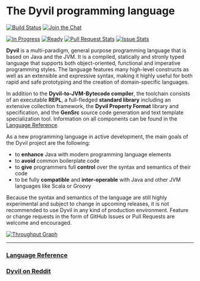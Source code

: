 The Dyvil programming language
==============================

[![Build Status](https://travis-ci.org/Dyvil/Dyvil.svg?branch=master)](https://travis-ci.org/Dyvil/Dyvil)
[![Join the Chat](https://badges.gitter.im/Join%20Chat.svg)](https://gitter.im/Clashsoft/Dyvil?utm_source=badge&utm_medium=badge&utm_campaign=pr-badge&utm_content=badge)

[![In Progress](https://badge.waffle.io/Dyvil/Dyvil.svg?label=In%20Progress&title=In%20Progress)](http://waffle.io/Dyvil/Dyvil)
[![Ready](https://badge.waffle.io/Dyvil/Dyvil.svg?label=ready&title=Ready)](http://waffle.io/Dyvil/Dyvil)
[![Pull Request Stats](http://issuestats.com/github/Dyvil/Dyvil/badge/pr?style=flat)](http://issuestats.com/github/Dyvil/Dyvil)
[![Issue Stats](http://issuestats.com/github/Dyvil/Dyvil/badge/issue?style=flat)](http://issuestats.com/github/Dyvil/Dyvil)

**Dyvil** is a multi-paradigm, general purpose programming language that is based on Java and the JVM.
It is a compiled, statically and stronly typed language that supports both object-oriented, functional and imperative
programming styles. The language features many high-level constructs as well as an extensible and expressive syntax,
making it highly useful for both rapid and safe prototyping and the creation of domain-specific languages.

In addition to the **Dyvil-to-JVM-Bytecode compiler**, the toolchain consists of an executable **REPL**, a full-fledged
**standard library** including an extensive collection framework, the **Dyvil Property Format** library and
specification, and the **GenSrc** source code generation and text template specialization tool. Information on all
components can be found in the [Language Reference][1].

As a new programming language in active development, the main goals of the Dyvil project are the following:

- to **enhance** Java with modern programming language elements
- to **avoid** common boilerplate code
- to **give** programmers full **control** over the syntax and semantics of their code
- to be fully **compatible** and **inter-operable** with Java and other JVM languages like Scala or Groovy

Because the syntax and semantics of the language are still highly experimental and subject to change in upcoming
releases, it is not recommended to use Dyvil in any kind of production environment. Feature or change requests in the
form of GitHub Issues or Pull Requests are welcome and encouraged.

[![Throughput Graph](https://graphs.waffle.io/Dyvil/Dyvil/throughput.svg)](https://waffle.io/Dyvil/Dyvil/metrics)

---

### [Language Reference][1]

### [Dyvil on Reddit](https://www.reddit.com/r/Dyvil/)

[1]: https://dyvil.gitbooks.io/dyvil-language-reference/content/
